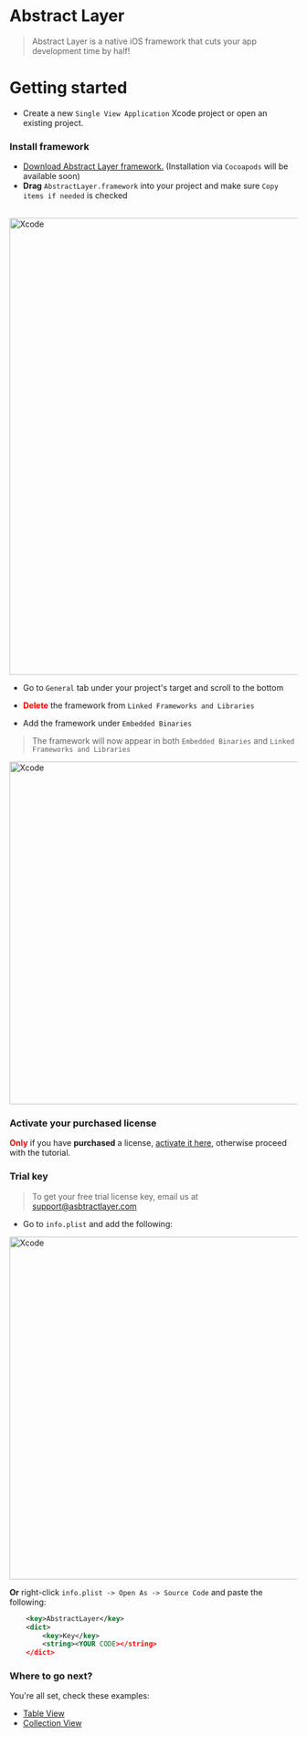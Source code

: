 # Abstract Layer

> Abstract Layer is a native iOS framework that cuts your app development time by half!

# Getting started

* Create a new `Single View Application` Xcode project or open an existing project.

### Install framework

* <a href="https://github.com/DaniArnaout/DaniArnaout.github.io/raw/master/framework/AbstractLayerv1.0.2.zip">Download Abstract Layer framework.</a> (Installation via `Cocoapods` will be available soon)
* **Drag** `AbstractLayer.framework` into your project and make sure `Copy items if needed` is checked
<br/><br/>
<img width="800" alt="Xcode" src="../../menu/getting-started/attachments/quick-start-framework.png">

* Go to `General` tab under your project's target and scroll to the bottom

* <b style="color:red;">Delete</b> the framework from `Linked Frameworks and Libraries`
</ui>

* Add the framework under `Embedded Binaries`

> The framework will now appear in both `Embedded Binaries` and `Linked Frameworks and Libraries`

<img width="600" alt="Xcode" src="../../menu/getting-started/attachments/quick-start-embedded.png">

### Activate your purchased license
<b style="color:red;">Only</b> if you have **purchased** a license, [activate it here](/menu/getting-started/activate-license), otherwise proceed with the tutorial.

### Trial key
> To get your free trial license key, email us at <a href="mailto:support@abstractlayer.com?Subject=Free%20Trial%20Key%20Request" target="_top">support@asbtractlayer.com</a>
</p>


* Go to `info.plist` and add the following:

<img width="600" alt="Xcode" src="../../menu/getting-started/attachments/quick-start-key.png">

**Or** right-click `info.plist -> Open As -> Source Code` and paste the following:

```xml
	<key>AbstractLayer</key>
	<dict>
		<key>Key</key>
		<string><YOUR CODE></string>
	</dict>
```

### Where to go next?
You're all set, check these examples:
* [Table View](/menu/table-view/) 
* [Collection View](/menu/collection-view/)